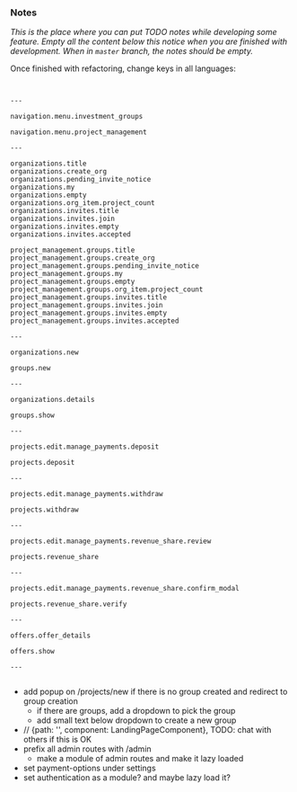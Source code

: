 ### Notes

_This is the place where you can put TODO notes while developing some feature. Empty all the content below this notice when you are finished with development. When in `master` branch, the notes should be empty._

Once finished with refactoring, change keys in all languages:
```


---

navigation.menu.investment_groups

navigation.menu.project_management

---

organizations.title
organizations.create_org
organizations.pending_invite_notice
organizations.my
organizations.empty
organizations.org_item.project_count
organizations.invites.title
organizations.invites.join
organizations.invites.empty
organizations.invites.accepted

project_management.groups.title
project_management.groups.create_org
project_management.groups.pending_invite_notice
project_management.groups.my
project_management.groups.empty
project_management.groups.org_item.project_count
project_management.groups.invites.title
project_management.groups.invites.join
project_management.groups.invites.empty
project_management.groups.invites.accepted

---

organizations.new

groups.new

---

organizations.details

groups.show

---

projects.edit.manage_payments.deposit

projects.deposit

---

projects.edit.manage_payments.withdraw

projects.withdraw

---

projects.edit.manage_payments.revenue_share.review

projects.revenue_share

---

projects.edit.manage_payments.revenue_share.confirm_modal

projects.revenue_share.verify

---

offers.offer_details

offers.show

---


```

- add popup on /projects/new if there is no group created and redirect to group creation
    - if there are groups, add a dropdown to pick the group
    - add small text below dropdown to create a new group
- // {path: '', component: LandingPageComponent}, TODO: chat with others if this is OK
- prefix all admin routes with /admin
    - make a module of admin routes and make it lazy loaded
- set payment-options under settings
- set authentication as a module? and maybe lazy load it?
